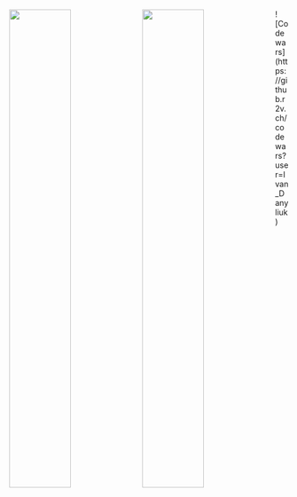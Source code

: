 

# 

<img align="left" width="47%" src="https://github-readme-stats-sigma-five.vercel.app/api?username=IvanDanyliuk" />
<img align="left" width="47%" src="https://github-readme-stats-sigma-five.vercel.app/api/top-langs/?username=IvanDanyliuk&layout=compact" />
![Codewars](https://github.r2v.ch/codewars?user=Ivan_Danyliuk)
